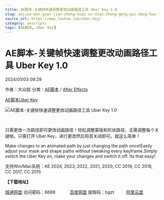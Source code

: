 ```yaml
---
title: AE脚本-关键帧快速调整更改动画路径工具 Uber Key 1.0
slug: aejiao-ben-guan-jian-zheng-kuai-su-diao-zheng-geng-gai-dong-hua-lu-jing-gong-ju-uber-key-1-0
source_url: https://www.lookae.com/uber-key/
category: aescripts
tags: [AE脚本, Uber Key]
---
```

# AE脚本-关键帧快速调整更改动画路径工具 Uber Key 1.0

2024/01/03 09:29

作者：大众脸
分类：[AE脚本](https://www.lookae.com/after-effects/aescripts/) / [After Effects](https://www.lookae.com/after-effects/)

[AE脚本](https://www.lookae.com/tag/ae%e8%84%9a%e6%9c%ac/)[Uber Key](https://www.lookae.com/tag/uber-key/)

![AE脚本-关键帧快速调整更改动画路径工具 Uber Key 1.0](https://www.lookae.com/wp-content/uploads/2024/01/Uber-Key.jpg "AE脚本-关键帧快速调整更改动画路径工具 Uber Key 1.0-LookAE.com")

[﻿﻿﻿](https://cloud.video.taobao.com/play/u/null/p/1/e/6/t/1/444368128179.mp4)

只需更改一次路径即可更改动画路径！轻松调整蒙版和形状路径，无需调整每个关键帧。只需打开 Uber Key，进行更改然后将其关闭即可。就这么简单！

Make changes to an animated path by just changing the path once!Easily adjust your mask and shape paths without tweaking every keyframe.Simply switch the Uber Key on, make your changes and switch it off. Its that easy!

支持Win/Mac系统：AE 2024, 2023, 2022, 2021, 2020, CC 2019, CC 2018, CC 2017, CC 2015

**【下载地址】**

[城通网盘](https://url70.ctfile.com/f/2827370-999267320-15b9c5?p=4431) 访问密码：6688            [百度网盘](https://pan.baidu.com/s/1ZaeVzwU58-KJwau6br3SxA?pwd=bgzt) 提取码：bgzt          [阿里云盘](https://www.alipan.com/s/vAWXqQfCMxm)
